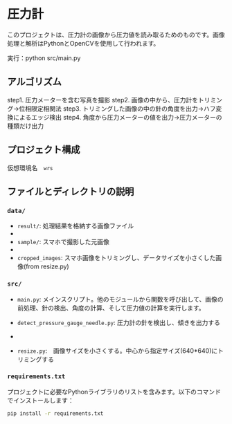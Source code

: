# 圧力計

このプロジェクトは、圧力計の画像から圧力値を読み取るためのものです。画像処理と解析はPythonとOpenCVを使用して行われます。

実行：python src/main.py

## アルゴリズム
step1. 圧力メーターを含む写真を撮影
step2. 画像の中から、圧力計をトリミング→位相限定相関法
step3. トリミングした画像の中の針の角度を出力→ハフ変換によるエッジ検出
step4. 角度から圧力メーターの値を出力→圧力メーターの種類だけ出力

## プロジェクト構成
仮想環境名　`wrs`

## ファイルとディレクトリの説明

### `data/`
  
- `result/`: 処理結果を格納する画像ファイル
- 
- `sample/`: スマホで撮影した元画像
- 
- `cropped_images`: スマホ画像をトリミングし、データサイズを小さくした画像(from resize.py)

### `src/`

  
- `main.py`: メインスクリプト。他のモジュールから関数を呼び出して、画像の前処理、針の検出、角度の計算、そして圧力値の計算を実行します。

- `detect_pressure_gauge_needle.py`: 圧力計の針を検出し、傾きを出力する
- 
- `resize.py`:　画像サイズを小さくする。中心から指定サイズ(640*640)にトリミングする


### `requirements.txt`

プロジェクトに必要なPythonライブラリのリストを含みます。以下のコマンドでインストールします：

```bash
pip install -r requirements.txt
